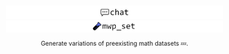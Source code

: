![image](../../images/chat.png)
![image](../../images/mwp_set.png)

<p align="center">
  Generate variations of preexisting math datasets 💤.
</p>
